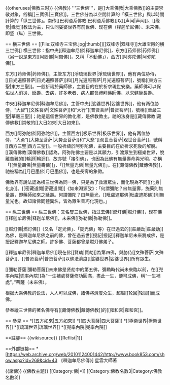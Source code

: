 {{otheruses|佛教三时}}
{{佛教}}
'''三世佛'''，是[[大乘佛教|大乘佛教]]的主要崇敬对象，俗稱[[三寶佛|三寶佛]]。三世佛分為以空間計算的「橫三世佛」與以時間計算的「纵三世佛」。南传[[巴利语系佛教|巴利语系佛教]]以[[声闻|声闻]]、[[缘觉|缘觉]]教法为主，只认同娑婆世界有前世佛、现在佛（释迦牟尼佛）、未来佛，即竖（纵）三世佛。

== 横三世佛 ==
[[File:双峰寺三宝佛.jpg|thumb]][[双峰寺|双峰寺]]大雄宝殿的横三世佛]]
横三世佛：指中央[[释迦牟尼佛|释迦牟尼佛]]，东方[[药师佛|药师佛]]（另一說是東方[[阿閦佛|阿閦佛]]，又稱「不動佛」），西方[[阿弥陀佛|阿弥陀佛]]。

东方[[药师佛|药师佛]]，主管东方[[淨琉璃世界|淨琉璃世界]]，他有两位胁侍，[[日光遍照菩萨|日光遍照菩萨]]和[[月光遍照菩萨|月光遍照菩萨]]，號稱[[東方三聖|東方三聖]]。一般祈禱於藥師佛，主要目的在於祈求現世安樂。藥師佛可以保佑世人消災、延壽、去病，許多老者、病人都會禮拜藥師佛，以求健康長壽。

中央[[释迦牟尼佛|释迦牟尼佛]]，主管中央[[娑婆世界|娑婆世界]]，他有两位胁侍，“大智”[[文殊菩萨|文殊菩萨]]和“大行”[[普贤菩萨|普贤菩萨]]，號稱[[華嚴三聖|華嚴三聖]]；祂是這個世界的教化者，是佛教教主。祂的法身是[[藏傳佛教|藏傳佛教]]崇敬的[[大日如來|大日如來]]。

西方[[阿弥陀佛|阿弥陀佛]]，主管西方[[极乐世界|极乐世界]]，他有两位胁侍，“大勇”[[大势至菩萨|大势至菩萨]]和“大悲”[[观世音菩萨|观世音菩萨]]，號稱[[西方三聖|西方三聖]]。一般祈禱於阿弥陀佛，主要目的在於祈求死後的解脫。[[漢傳佛教|漢傳佛教]]認為，阿弥陀佛主要是以其願力，引渡眾生到極樂世界，脫離苦難的[[輪迴|輪迴]]，故亦號「接引佛」，也因為此佛有無量壽命與光明，亦稱「[[無量壽佛|無量壽佛]]」、「[[無量光佛|無量光佛]]」。在[[藏傳佛教|藏傳佛教]]，祂被稱為[[月巴墨佛|月巴墨佛]]，也是長壽的象徵。

佛教界有說法認為横三世佛為同一佛，只是為了救渡眾生，而化現為不同[[化身|化身]]。[[密藏道開|密藏道開]]《如來淵源攷》：「何謂彌陀？曰無量壽，施藥則無量壽，即藥師如來之延壽。何謂彌陀？曰無量光，[[毗盧遮那佛|毗盧遮那佛]]則無量光也。故知諸佛同體異名，皆為眾生善巧化現也。」

== 纵三世佛 ==
纵三世佛：又名豎三世佛，指过去佛[[燃灯佛|燃灯佛]]，现在佛[[释迦牟尼佛|释迦牟尼佛]]，未来佛[[弥勒佛|弥勒佛]]。

[[燃灯佛|燃灯佛]]（又名「定光佛」、「錠光佛」等）在已過去的[[莊嚴劫|莊嚴劫]]為佛，是釋迦牟尼佛之前的佛，曾在過去世[[授記|授記]]釋迦牟尼未來將成佛，是授記釋迦牟尼佛之師。許多佛、菩薩都曾是燃灯佛弟子。

[[釋迦牟尼佛|釋迦牟尼佛]]現在佛[[賢劫|賢劫]]為第四佛，與胁侍[[文殊菩萨|文殊菩萨]]、[[普贤菩萨|普贤菩萨]]以佛法濟度[[娑婆世界|娑婆世界]]所有眾生。

[[彌勒菩薩|彌勒菩薩]]未來佛是贤劫中的第五佛，彌勒時代尚未來臨以前，在[[兜率內院|兜率內院]]為“一生補處<ref>菩薩修功圓滿，盡此一生，便可成佛，稱“一生補處”。</ref>”菩薩（未來佛）。

根据大乘佛教的说法，人人可以成佛，諸佛將濟度众生，超越[[轮回|轮回]]而成佛。

恭奉縱三世佛的著名佛寺有[[藏傳佛教|藏傳佛教]]的[[雍和宫|雍和宫]]。

== 參見 ==
*[[五方如來|五方如來]]
*[[四大菩薩|四大菩薩]]
*[[極樂世界|極樂世界]]
*[[琉璃世界|琉璃世界]]
*[[兜率內院|兜率內院]]

==註腳==
{{wikisource}}
{{Reflist|1}}

==外部链接==
*[https://web.archive.org/web/20101124001442/http://www.book853.com/show.aspx?id=269&cid=43 《釋迦牟尼佛傳》] 星雲大師著

{{諸佛}}
{{佛教主題}}
[[Category:佛|*]]
[[Category:佛教名數3|Category:佛教名數3]]